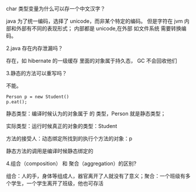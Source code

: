 
char 类型变量为什么可以存一个中文汉字？

java 为了统一编码，选择了 unicode，而非某个特定的编码。
但是字符在 jvm 内部和外部有不同的表现形式；
内部都是 unicode,在外部 如文件系统 需要转换编码。

2.java 存在内存泄漏吗？

存在，如 hibernate 的一级缓存 里面的对象属于持久态，
GC 不会回收他们

3.静态的方法可以重写吗？

不能。
```
Person p = new Student()
p.eat();
```

静态类型：编译时候认为的对象属于 的 类型，Person
就是静态类型；

实际类型：运行时候真正的对象的类型：Student

方法的接受人：动态绑定所找到的执行个方法的对象：p

静态方法的调用是编译时候静态绑定的

4.组合（composition） 和 聚合（aggregation）的区别?

组合：人的手，身体等组成人，器官离开了人就没有了意义；聚合：一个班级有多个学生，一个学生离开了班级，他也可存活